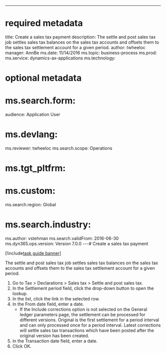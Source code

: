 --- 
# required metadata 
 
title: Create a sales tax payment
description: The settle and post sales tax job settles sales tax balances on the sales tax accounts and offsets them to the sales tax settlement account for a given period. 
author: twheeloc
manager: AnnBe 
ms.date: 11/14/2016
ms.topic: business-process 
ms.prod:  
ms.service: dynamics-ax-applications 
ms.technology:  
 
# optional metadata 
 
# ms.search.form:   
audience: Application User 
# ms.devlang:  
ms.reviewer: twheeloc
ms.search.scope: Operations 
# ms.tgt_pltfrm:  
# ms.custom:  
ms.search.region: Global
# ms.search.industry: 
ms.author: vstehman
ms.search.validFrom: 2016-06-30 
ms.dyn365.ops.version: Version 7.0.0 
---# Create a sales tax payment

[!include[task guide banner](../../includes/task-guide-banner.md)]

The settle and post sales tax job settles sales tax balances on the sales tax accounts and offsets them to the sales tax settlement account for a given period.

1. Go to Tax > Declarations > Sales tax > Settle and post sales tax.
2. In the Settlement period field, click the drop-down button to open the lookup.
3. In the list, click the link in the selected row.
4. In the From date field, enter a date.
    * If the Include corrections option is not selected on the General ledger parameters page, the settlement can be processed for different versions. Original is the first settlement for a period interval and can only processed once for a period interval. Latest corrections will settle sales tax transactions which have been posted after the original version has been created.   
5. In the Transaction date field, enter a date.
6. Click OK.


